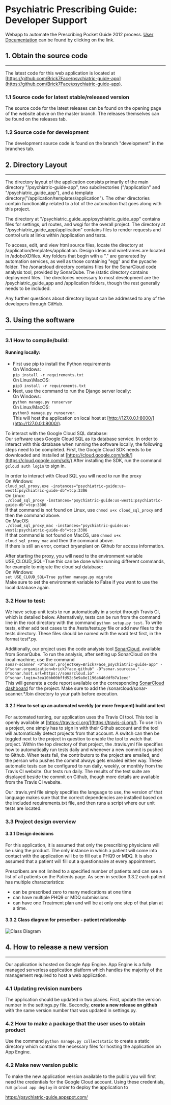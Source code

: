
# Psychiatric Prescribing Guide: Developer Support
Webapp to automate the Prescribing Pocket Guide 2012 process. 
[User Documentation](https://github.com/Brick7Face/psychiatric-guide-app/blob/development/User_Documentation.md) 
can be found by clicking on the link.
## 1. Obtain the source code

---
The latest code for this web application is located at 
  [https://github.com/Brick7Face/psychiatric-guide-app](https://github.com/Brick7Face/psychiatric-guide-app).


### 1.1 Source code for latest stable/released version

The source code for the latest releases can be found on the opening page of the website above on the master branch. 
The releases themselves can be found on the releases tab.


### 1.2 Source code for development

The development source code is found on the branch "development" in the branches tab. 


## 2. Directory Layout

---

The directory layout of the application consists primarily of the main directory "/psychiatric-guide-app", two 
subdirectories ("/application" and "/psychiatric_guide_app"), and a template 
directory("/application/templates/application"). The other directories contain functionality related to a lot of the automation that goes along with this project.

The directory at "/psychiatric_guide_app/psychiatric_guide_app" contains files for settings, url routes, 
and wsgi for the overall project.  The directory at "/psychiatric_guide_app/application" contains files 
to render requests and control urls at links within /application and tests.

To access, edit, and view html source files, locate the directory at /application/templates/application. Design ideas and wireframes are located in /adobeXDfiles. Any folders that begin with a "." are generated by automation services, as well as those containing "egg" and the pycache folder. The /sonarcloud directory contains files for the SonarCloud code analysis tool, provided by SonarQube. The /static directory contains deployment files. The directories necessary to most development are the /psychiatric_guide_app and /application folders, though the rest generally needs to be included. 

Any further questions about directory layout can be addressed to any of the developers through GitHub.


## 3. Using the software

---

### 3.1 How to compile/build:

#### Running locally:<br>
- First use pip to install the Python requirements<br>On Windows:<br>
`pip install -r requirements.txt`<br>
On Linux\MacOS:<br>
`pip3 install -r requirements.txt`<br> 
- Next, use the command to run the Django server locally:<br>
On Windows:<br>
`python manage.py runserver`<br>
On Linux/MacOS:<br>
`python3 manage.py runserver`. <br>
This will host the application on local host at [http://127.0.0.1:8000/](http://127.0.0.1:8000/). 

To interact with the Google Cloud SQL database:<br>
Our software uses Google Cloud SQL as its database service. In order to interact with this database when running the 
software locally, the following steps need to be completed. First, the Google Cloud SDK needs to be downloaded and
installed at [https://cloud.google.com/sdk/](https://cloud.google.com/sdk/) After installing the SDK, run the command 
`gcloud auth login` to sign in.<br>

In order to interact with Cloud SQL you will need to run the proxy<br>
On Windows:<br>
`cloud_sql_proxy.exe -instances="psychiatric-guide:us-west1:psychiatric-guide-db"=tcp:3306`<br>
On Linux:<br>
`./cloud_sql_proxy -instances="psychiatric-guide:us-west1:psychiatric-guide-db"=tcp:3306`<br>
If that command is not found on Linux, use `chmod u+x cloud_sql_proxy` and then the command above.<br>
On MacOS:<br>
`./cloud_sql_proxy_mac -instances="psychiatric-guide:us-west1:psychiatric-guide-db"=tcp:3306`<br>
If that command is not found on MacOS, use `chmod u+x cloud_sql_proxy_mac` and then the command above.<br>
If there is still an error, contact bryanplant on Github for access information.

After starting the proxy, you will need to the environment variable USE_CLOUD_SQL=True this can be done while running different commands, for example to migrate the cloud sql database:<br>
On Windows:<br>
`set USE_CLOUD_SQL=True python manage.py migrate`<br>
Make sure to set the environment variable to False if you want to use the local database again.


### 3.2 How to test:

We have setup unit tests to run automatically in a script through Travis CI, which is detailed below. Alternatively, tests 
 can be run from the command line in the root directory with the command 
 `python setup.py test`. To write tests, either add test cases to the /tests/tests.py file or add new files to the tests directory. These files should be named with the word test first, in the format test*.py.
 
 Additionally, our project uses the code analysis tool [SonarCloud](https://sonarcloud.io/), available from SonarQube. To run the analysis, after setting up SonarCloud on the local machine, use the command<br>
 `sonar-scanner -D"sonar.projectKey=Brick7Face_psychiatric-guide-app" -D"sonar.organization=brick7face-github" -D"sonar.sources=." -D"sonar.host.url=https://sonarcloud.io" -D"sonar.login=3ea10bb00bffd52c5e9a8e1196a646ddfb7a1eec"`<br>
 This will generate a code report available on the corresponding [SonarCloud dashboard](https://sonarcloud.io/dashboard?id=Brick7Face_psychiatric-guide-app) for the project. Make sure to add the /sonarcloud/sonar-scanner.*/bin directory to your path before execution.

#### 3.2.1 How to set up an automated weekly (or more frequent) build and test

For automated testing, our application uses the Travis CI tool. This tool is openly available at 
[https://travis-ci.org/](https://travis-ci.org/). To use it in a project, one simply has to sign in with their 
Github account and the tool will automatically detect projects from that account. A switch can then be toggled 
next to the project in question to enable the tool to watch that project. Within the top directory of that project,
 the .travis.yml file specifies how to automatically run tests daily and whenever a new commit is pushed to Github. 
 When tests fail, the contributors to the project are emailed, and the person who pushes the commit always gets 
 emailed either way. These automatic tests can be configured to run daily, weekly, or monthly from the Travis CI 
 website. Our tests run daily. The results of the test suite are displayed beside the commit on Github, though more 
 details are available from the Travis CI website.

Our .travis.yml file simply specifies the language to use, the version of that language makes sure that the correct 
dependencies are installed based on the included requirements.txt file, and then runs a script where our unit tests 
are located. 

### 3.3 Project design overview 

#### 3.3.1 Design decisions

For this application, it is assumed that only the prescribing physicians will be using the product. The only instance in which a patient will come into contact with the application will be to fill out a PHQ9 or MDQ. It is also assumed that a patient will fill out a questionnaire at every appointment. 

Prescribers are not limited to a specified number of patients and can see a list of all patients on the Patients page. As seen in section 3.3.2 each patient has multiple characteristics: 
- can be prescribed zero to many medications at one time 
- can have multiple PHQ9 or MDQ submissions
- can have one Treatment plan and will be at only one step of that plan at a time. 

#### 3.3.2 Class diagram for prescriber - patient relationship
![Class Diagram](images/Class-Diagram.png) 



## 4. How to release a new version



---


Our application is hosted on Google App Engine. App Engine is a fully managed serverless application 
platform which handles the majority of the management required to host a web application.


### 4.1 Updating revision numbers

The application should be updated in two places. First, update the version number in the 
settings.py file. Secondly, **create a new release on github** with the same version 
number that was updated in settings.py.


### 4.2 How to make a package that the user uses to obtain product

Use the command `python manage.py collectstatic` to create a static directory which contains the necessary 
files for hosting the application on App Engine.


### 4.2 Make new version public

To make the new application version available to the public you will first need the credentials for the 
Google Cloud account. Using these credentials, run `gcloud app deploy` in order to deploy the application to 
  
  https://psychiatric-guide.appspot.com/

